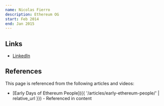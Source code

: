 ```yaml
---
name: Nicolas Fierro
description: Ethereum OG
start: Feb 2014
end: Jan 2015
---
```


## Links
- [LinkedIn](https://www.linkedin.com/in/nicolasfierro/)

## References

This page is referenced from the following articles and videos:

- [Early Days of Ethereum People]({{ '/articles/early-ethereum-people/' | relative_url }}) - Referenced in content